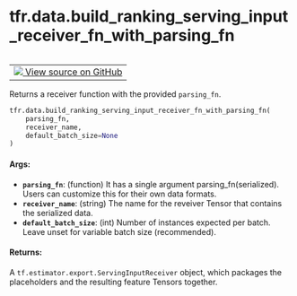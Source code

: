 <div itemscope itemtype="http://developers.google.com/ReferenceObject">
<meta itemprop="name" content="tfr.data.build_ranking_serving_input_receiver_fn_with_parsing_fn" />
<meta itemprop="path" content="Stable" />
</div>

# tfr.data.build_ranking_serving_input_receiver_fn_with_parsing_fn

<!-- Insert buttons -->

<table class="tfo-notebook-buttons tfo-api" align="left">

<td>
  <a target="_blank" href="https://github.com/tensorflow/ranking/tree/master/tensorflow_ranking/python/data.py">
    <img src="https://www.tensorflow.org/images/GitHub-Mark-32px.png" />
    View source on GitHub
  </a>
</td></table>

<!-- Start diff -->

Returns a receiver function with the provided `parsing_fn`.

```python
tfr.data.build_ranking_serving_input_receiver_fn_with_parsing_fn(
    parsing_fn,
    receiver_name,
    default_batch_size=None
)
```

<!-- Placeholder for "Used in" -->

#### Args:

*   <b>`parsing_fn`</b>: (function) It has a single argument
    parsing_fn(serialized). Users can customize this for their own data formats.
*   <b>`receiver_name`</b>: (string) The name for the reveiver Tensor that
    contains the serialized data.
*   <b>`default_batch_size`</b>: (int) Number of instances expected per batch.
    Leave unset for variable batch size (recommended).

#### Returns:

A `tf.estimator.export.ServingInputReceiver` object, which packages the
placeholders and the resulting feature Tensors together.
